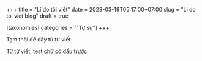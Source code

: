 +++
title = "Lí do tôi viết"
date = 2023-03-19T05:17:00+07:00
slug = "Li do toi viet blog"
draft = true

[taxonomies]
categories = ["Tự sự"]
+++

Tạm thời để đây từ từ viết
<!-- more -->
Từ từ viết, test chữ có dấu trước